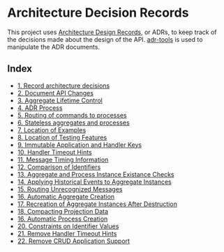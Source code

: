 # Architecture Decision Records

This project uses [Architecture Design Records], or ADRs, to keep track of the
decisions made about the design of the API. [adr-tools] is used to manipulate
the ADR documents.

<!-- references -->

[Architecture Design Records]: http://thinkrelevance.com/blog/2011/11/15/documenting-architecture-decisions
[adr-tools]: https://github.com/npryce/adr-tools

## Index

* [1. Record architecture decisions](0001-record-architecture-decisions.md)
* [2. Document API Changes](0002-document-api-changes.md)
* [3. Aggregate Lifetime Control](0003-aggregate-lifetime-control.md)
* [4. ADR Process](0004-adr-process.md)
* [5. Routing of commands to processes](0005-routing-of-commands-to-processes.md)
* [6. Stateless aggregates and processes](0006-stateless-aggregates-and-processes.md)
* [7. Location of Examples](0007-location-of-examples.md)
* [8. Location of Testing Features](0008-location-of-testing-features.md)
* [9. Immutable Application and Handler Keys](0009-immutable-keys.md)
* [10. Handler Timeout Hints](0010-handler-timeout-hints.md)
* [11. Message Timing Information](0011-message-timing-information.md)
* [12. Comparison of Identifiers](0012-identifier-comparison.md)
* [13. Aggregate and Process Instance Existance Checks](0013-instance-exists-check.md)
* [14. Applying Historical Events to Aggregate Instances](0014-apply-historical-events-to-aggregates.md)
* [15. Routing Unrecognized Messages](0015-routing-unrecognized-messages.md)
* [16. Automatic Aggregate Creation](0016-automatic-aggregate-creation.md)
* [17. Recreation of Aggregate Instances After Destruction](0017-recreate-aggregate-after-destruction.md)
* [18. Compacting Projection Data](0018-projection-compaction.md)
* [16. Automatic Process Creation](0019-automatic-process-creation.md)
* [20. Constraints on Identifier Values](0020-identifier-constraints.md)
* [21. Remove Handler Timeout Hints](0021-remove-handler-timeout-hints.md)
* [22. Remove CRUD Application Support](0022-remove-crud-application-support.md)

